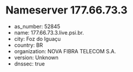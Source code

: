# Nameserver 177.66.73.3

* as_number: 52845
* name: 177.66.73.3.live.psi.br.
* city: Foz do Iguaçu
* country: BR
* organization: NOVA FIBRA TELECOM S.A.
* version: Unknown
* dnssec: true
